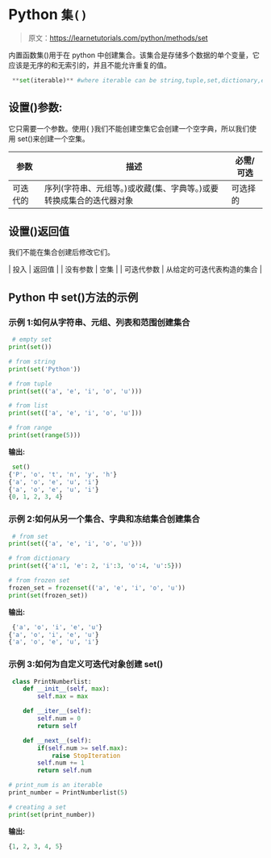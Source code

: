 # Python `集()`

> 原文：<https://learnetutorials.com/python/methods/set>

内置函数集()用于在 python 中创建集合。该集合是存储多个数据的单个变量，它应该是无序的和无索引的，并且不能允许重复的值。

```py
 **set(iterable)** #where iterable can be string,tuple,set,dictionary,etc 

```

## 设置()参数:

它只需要一个参数。使用{ }我们不能创建空集它会创建一个空字典，所以我们使用 set()来创建一个空集。

| 参数 | 描述 | 必需/可选 |
| --- | --- | --- |
| 可迭代的 | 序列(字符串、元组等。)或收藏(集、字典等。)或要转换成集合的迭代器对象 | 可选择的 |

## 设置()返回值

我们不能在集合创建后修改它们。

| 投入 | 返回值 |
| 没有参数 | 空集 |
| 可迭代参数 | 从给定的可迭代表构造的集合 |

## Python 中 set()方法的示例

### 示例 1:如何从字符串、元组、列表和范围创建集合

```py
 # empty set
print(set())

# from string
print(set('Python'))

# from tuple
print(set(('a', 'e', 'i', 'o', 'u')))

# from list
print(set(['a', 'e', 'i', 'o', 'u']))

# from range
print(set(range(5))) 

```

**输出:**

```py
 set()
{'P', 'o', 't', 'n', 'y', 'h'}
{'a', 'o', 'e', 'u', 'i'}
{'a', 'o', 'e', 'u', 'i'}
{0, 1, 2, 3, 4} 
```

### 示例 2:如何从另一个集合、字典和冻结集合创建集合

```py
 # from set
print(set({'a', 'e', 'i', 'o', 'u'}))

# from dictionary
print(set({'a':1, 'e': 2, 'i':3, 'o':4, 'u':5}))

# from frozen set
frozen_set = frozenset(('a', 'e', 'i', 'o', 'u'))
print(set(frozen_set)) 

```

**输出:**

```py
 {'a', 'o', 'i', 'e', 'u'}
{'a', 'o', 'i', 'e', 'u'}
{'a', 'o', 'e', 'u', 'i'} 
```

### 示例 3:如何为自定义可迭代对象创建 set()

```py
 class PrintNumberlist:
    def __init__(self, max):
        self.max = max

    def __iter__(self):
        self.num = 0
        return self

    def __next__(self):
        if(self.num >= self.max):
            raise StopIteration
        self.num += 1
        return self.num

# print_num is an iterable
print_number = PrintNumberlist(5)

# creating a set
print(set(print_number)) 

```

**输出:**

```py
{1, 2, 3, 4, 5} 
```